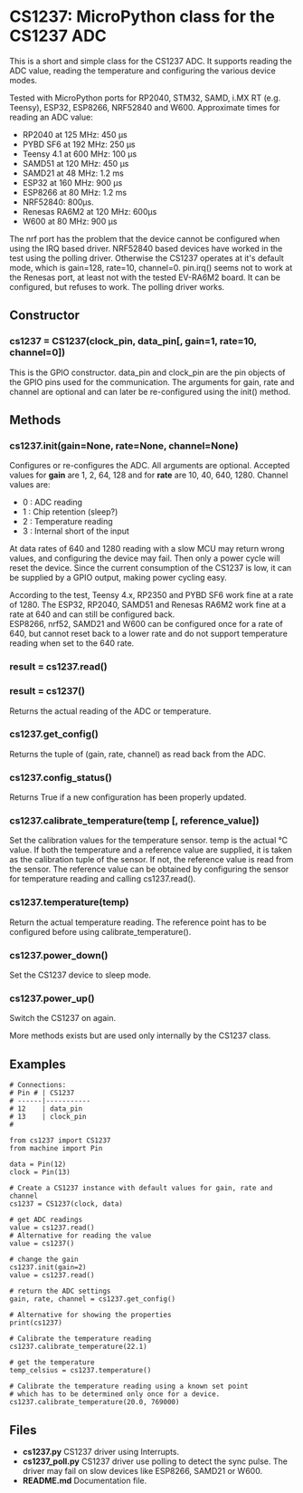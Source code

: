 # CS1237: MicroPython class for the CS1237 ADC

This is a short and simple class for the CS1237 ADC. It supports reading
the ADC value, reading the temperature and configuring the various device
modes.

Tested with MicroPython ports for RP2040, STM32, SAMD, i.MX RT (e.g. Teensy),
ESP32, ESP8266, NRF52840 and W600. Approximate times for reading an ADC value:

- RP2040 at 125 MHz: 450 µs  
- PYBD SF6 at 192 MHz: 250 µs  
- Teensy 4.1 at 600 MHz: 100 µs  
- SAMD51 at 120 MHz: 450 µs   
- SAMD21 at 48 MHz: 1.2 ms   
- ESP32 at 160 MHz: 900 µs  
- ESP8266 at 80 MHz: 1.2 ms  
- NRF52840: 800µs.  
- Renesas RA6M2 at 120 MHz: 600µs
- W600 at 80 MHz: 900 µs  

The nrf port has the problem that the device cannot be configured when using the IRQ based driver.
NRF52840 based devices have worked in the test
using the polling driver. Otherwise the CS1237 operates at it's default
mode, which is gain=128, rate=10, channel=0.
pin.irq() seems not to work at the Renesas port, at least not with the tested EV-RA6M2 board.
It can be configured, but refuses to work. The polling driver works.


## Constructor

### cs1237 = CS1237(clock_pin, data_pin[, gain=1, rate=10, channel=0])

This is the GPIO constructor. data_pin and clock_pin are the pin objects
of the GPIO pins used for the communication. The arguments for gain, rate and channel
are optional and can later be re-configured using the init() method.

## Methods

### cs1237.init(gain=None, rate=None, channel=None)

Configures or re-configures the ADC. All arguments are optional.
Accepted values for **gain** are 1, 2, 64, 128 and for
**rate** are 10, 40, 640, 1280.
Channel values are:

- 0 : ADC reading
- 1 : Chip retention (sleep?)
- 2 : Temperature reading
- 3 : Internal short of the input

At data rates of 640 and 1280 reading with a slow MCU may return wrong
values, and configuring the device may fail. Then only a power cycle
will reset the device. Since the current consumption of the CS1237 is
low, it can be supplied by a GPIO output, making power cycling easy.  

According to the test, Teensy 4.x, RP2350 and PYBD SF6 work fine at a rate
of 1280. The ESP32, RP2040, SAMD51 and Renesas RA6M2 work fine
at a rate at 640 and can still be configured back.  
ESP8266, nrf52, SAMD21 and W600 can be configured once for a rate
of 640, but cannot reset back to a lower rate and do not support
temperature reading when set to the 640 rate.


### result = cs1237.read()
### result = cs1237()

Returns the actual reading of the ADC or temperature.


### cs1237.get_config()

Returns the tuple of (gain, rate, channel) as read back from the ADC.


### cs1237.config_status()

Returns True if a new configuration has been properly updated.


### cs1237.calibrate_temperature(temp [, reference_value])

Set the calibration values for the temperature sensor. temp is the actual
°C value. If both the temperature and a reference value are supplied,
it is taken as the calibration tuple of the sensor. If not, the
reference value is read from the sensor.
The reference value can be obtained by configuring the sensor for temperature
reading and calling cs1237.read().

### cs1237.temperature(temp)

Return the actual temperature reading. The reference point has to be
configured before using calibrate_temperature().

### cs1237.power_down()

Set the CS1237 device to sleep mode.

### cs1237.power_up()

Switch the CS1237 on again.


More methods exists but are used only internally by the CS1237 class.

## Examples


```
# Connections:
# Pin # | CS1237
# ------|-----------
# 12    | data_pin
# 13    | clock_pin
#

from cs1237 import CS1237
from machine import Pin

data = Pin(12)
clock = Pin(13)

# Create a CS1237 instance with default values for gain, rate and channel
cs1237 = CS1237(clock, data)

# get ADC readings
value = cs1237.read()
# Alternative for reading the value
value = cs1237()

# change the gain
cs1237.init(gain=2)
value = cs1237.read()

# return the ADC settings
gain, rate, channel = cs1237.get_config()

# Alternative for showing the properties
print(cs1237)

# Calibrate the temperature reading
cs1237.calibrate_temperature(22.1)

# get the temperature
temp_celsius = cs1237.temperature()

# Calibrate the temperature reading using a known set point
# which has to be determined only once for a device.
cs1237.calibrate_temperature(20.0, 769000)

```

## Files

- **cs1237.py** CS1237 driver using Interrupts.
- **cs1237_poll.py** CS1237 driver use polling to detect the sync pulse. The
driver may fail on slow devices like ESP8266, SAMD21 or W600.
- **README.md**  Documentation file.

